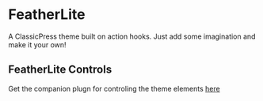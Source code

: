 # FeatherLite
A ClassicPress theme built on action hooks. Just add some imagination and make it your own!

## FeatherLite Controls
Get the companion plugn for controling the theme elements [here](https://github.com/zulfgani/featherlite-controls)
